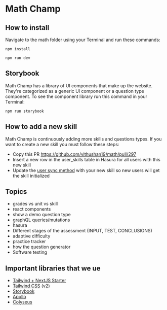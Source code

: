 # Math Champ

## How to install

Navigate to the math folder using your Terminal and run these commands:

`npm install`

`npm run dev`

## Storybook

Math Champ has a library of UI components that make up the website. They're categorized as a generic UI component or a question type component. To see the component library run this command in your Terminal:

`npm run storybook`

## How to add a new skill

Math Champ is continuously adding more skills and questions types. If you want to create a new skill you must follow these steps:

- Copy this PR https://github.com/vithushan19/math/pull/297
- Insert a new row in the user_skills table in Hasura for all users with this new skill
- Update the [user sync method](https://github.com/vithushan19/math/blob/8f4c2fa05760515cf9237921850ecb9a748e78ba/pages/api/auth/%5B...nextauth%5D.js#L33) with your new skill so new users will get the skill initialized

## Topics

- grades vs unit vs skill
- react components
- show a demo question type
- graphQL queries/mutations
- hasura
- Different stages of the assessment (INPUT, TEST, CONCLUSIONS)
- adaptive difficulty
- practice tracker
- how the question generator
- Software testing

## Important libraries that we ue

- [Tailwind + NextJS Starter](https://tailwindcss.com/docs/guides/nextjs)
- [Tailwind CSS](https://tailwindcss.com/) (v2)
- [Storybook](https://storybook.js.org/)
- [Apollo](https://www.apollographql.com/docs/react/)
- [Colyseus](https://docs.colyseus.io/getting-started/javascript-client/)

